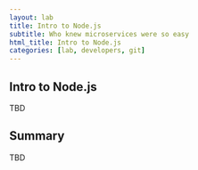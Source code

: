 ```yaml
---
layout: lab
title: Intro to Node.js
subtitle: Who knew microservices were so easy
html_title: Intro to Node.js
categories: [lab, developers, git]
---
```


## Intro to Node.js
TBD

## Summary
TBD